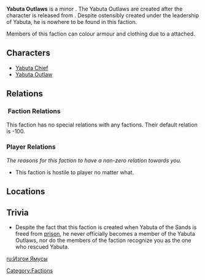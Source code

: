 **Yabuta Outlaws** is a minor [](Hostile_Factions.md). The Yabuta Outlaws are created
after the character [](Yabuta_of_the_Sands.md) is released from [](Tengu's_Vault.md). Despite ostensibly created under the
leadership of Yabuta, he is nowhere to be found in this faction.

Members of this faction can colour armour and clothing due to a [](Colour_Scheme.md) attached.

## Characters

- [Yabuta Chief](Yabuta_Chief.md "wikilink")
- [Yabuta Outlaw](Yabuta_Outlaw.md "wikilink")

## Relations

###  Faction Relations

This faction has no special relations with any factions. Their default
relation is -100.

### Player Relations

*The reasons for this faction to have a non-zero relation towards you.*

- This faction is hostile to player no matter what.

## Locations

## Trivia

- Despite the fact that this faction is created when Yabuta of the Sands
  is freed from [prison](Tengu's_Vault.md "wikilink"), he never officially
  becomes a member of the Yabuta Outlaws, nor do the members of the
  faction recognize you as the one who rescued Yabuta.

[ru:Изгои Ямусы](ru:Изгои_Ямусы "wikilink")

[Category:Factions](Category:Factions "wikilink")
